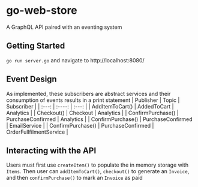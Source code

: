 # go-web-store
A GraphQL API paired with an eventing system

## Getting Started
`go run server.go` 
and navigate to http://localhost:8080/

## Event Design
As implemented, these subscribers are abstract services and their consumption of events results in a print statement
| Publisher         | Topic             | Subscriber              |
| :---:             |    :----:         |         :---:           |
| AddItemToCart()   | AddedToCart       | Analytics               |
| Checkout()        | Checkout          | Analytics               |
| ConfirmPurchase() | PurchaseConfirmed | Analytics               |
| ConfirmPurchase() | PurchaseConfirmed | EmailService            |
| ConfirmPurchase() | PurchaseConfirmed | OrderFullfilmentService |

## Interacting with the API
Users must first use `createItem()` to populate the in memory storage with `Items`. 
Then user can `addItemToCart()`, `checkout()` to generate an `Invoice`, and then `confirmPurchase()` to mark an `Invoice` as paid